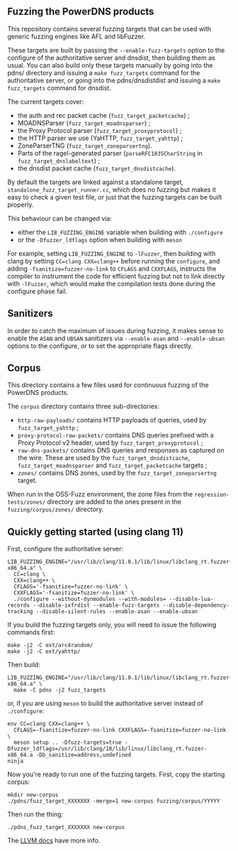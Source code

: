 Fuzzing the PowerDNS products
-----------------------------

This repository contains several fuzzing targets that can be used with generic
fuzzing engines like AFL and libFuzzer.

These targets are built by passing the `--enable-fuzz-targets` option to the
configure of the authoritative server and dnsdist, then building them as usual.
You can also build only these targets manually by going into the pdns/ directory
and issuing a `make fuzz_targets` command for the authoritative server,
or going into the pdns/dnsdistdist and issuing a `make fuzz_targets` command for
dnsdist.

The current targets cover:
- the auth and rec packet cache (`fuzz_target_packetcache`) ;
- MOADNSParser (`fuzz_target_moadnsparser`) ;
- the Proxy Protocol parser (`fuzz_target_proxyprotocol`) ;
- the HTTP parser we use (YaHTTP, `fuzz_target_yahttp`) ;
- ZoneParserTNG (`fuzz_target_zoneparsertng`).
- Parts of the ragel-generated parser (`parseRFC1035CharString` in
  `fuzz_target_dnslabeltext`) ;
- the dnsdist packet cache (`fuzz_target_dnsdistcache`).

By default the targets are linked against a standalone target,
`standalone_fuzz_target_runner.cc`, which does no fuzzing but makes it easy
to check a given test file, or just that the fuzzing targets can be built properly.

This behaviour can be changed via:
- either the `LIB_FUZZING_ENGINE` variable when building with `./configure`
- or the `-Dfuzzer_ldflags` option when building with `meson`

For example, setting `LIB_FUZZING_ENGINE` to `-lFuzzer`, then building with clang
by setting `CC=clang CXX=clang++` before running the `configure`, and adding
`-fsanitize=fuzzer-no-link` to `CFLAGS` and `CXXFLAGS`, instructs the compiler
to instrument the code for efficient fuzzing but not to link directly with
`-lFuzzer`, which would make the compilation tests done during the configure phase fail.

Sanitizers
----------

In order to catch the maximum of issues during fuzzing, it makes sense to
enable the `ASAN` and `UBSAN` sanitizers via `--enable-asan` and `--enable-ubsan`
options to the configure, or to set the appropriate flags directly.

Corpus
------

This directory contains a few files used for continuous fuzzing
of the PowerDNS products.

The `corpus` directory contains three sub-directories:
- `http-raw-payloads/` contains HTTP payloads of queries, used by
  `fuzz_target_yahttp` ;
- `proxy-protocol-raw-packets/` contains DNS queries prefixed with a Proxy
  Protocol v2 header, used by `fuzz_target_proxyprotocol` ;
- `raw-dns-packets/` contains DNS queries and responses as captured on
  the wire. These are used by the `fuzz_target_dnsdistcache`,
  `fuzz_target_moadnsparser` and `fuzz_target_packetcache` targets ;
- `zones/` contains DNS zones, used by the `fuzz_target_zoneparsertng`
  target.

When run in the OSS-Fuzz environment, the zone files from the
`regression-tests/zones/` directory are added to the ones present
in the `fuzzing/corpus/zones/` directory.

Quickly getting started (using clang 11)
----------------------------------------
First, configure the authoritative server:

```
LIB_FUZZING_ENGINE="/usr/lib/clang/11.0.1/lib/linux/libclang_rt.fuzzer-x86_64.a" \
  CC=clang \
  CXX=clang++ \
  CFLAGS='-fsanitize=fuzzer-no-link' \
  CXXFLAGS='-fsanitize=fuzzer-no-link' \
  ./configure --without-dynmodules --with-modules= --disable-lua-records --disable-ixfrdist --enable-fuzz-targets --disable-dependency-tracking --disable-silent-rules --enable-asan --enable-ubsan
```

If you build the fuzzing targets only, you will need to issue the following commands first:
```
make -j2 -C ext/arc4random/
make -j2 -C ext/yahttp/
```

Then build:

```
LIB_FUZZING_ENGINE="/usr/lib/clang/11.0.1/lib/linux/libclang_rt.fuzzer-x86_64.a" \
  make -C pdns -j2 fuzz_targets
```

or, if you are using `meson` to build the authoritative server instead of `./configure`:

```
env CC=clang CXX=clang++ \
  CFLAGS=-fsanitize=fuzzer-no-link CXXFLAGS=-fsanitize=fuzzer-no-link \
  meson setup .. -Dfuzz-targets=true -Dfuzzer_ldflags=/usr/lib/clang/18/lib/linux/libclang_rt.fuzzer-x86_64.a -Db_sanitize=address,undefined
ninja
```

Now you're ready to run one of the fuzzing targets.
First, copy the starting corpus:

```
mkdir new-corpus
./pdns/fuzz_target_XXXXXXX -merge=1 new-corpus fuzzing/corpus/YYYYY
```

Then run the thing:
```
./pdns_fuzz_target_XXXXXXX new-corpus
```

The [LLVM docs](https://llvm.org/docs/LibFuzzer.html) have more info.
